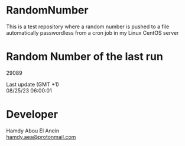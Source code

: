 # RandomNumber    
This is a test repository where a random number is pushed to a file automatically passwordless from a cron job in my Linux CentOS server    
# Random Number of the last run   
29089
      
Last update (GMT +1)    
08/25/23 06:00:01
# Developer    
Hamdy Abou El Anein   
hamdy.aea@protonmail.com
